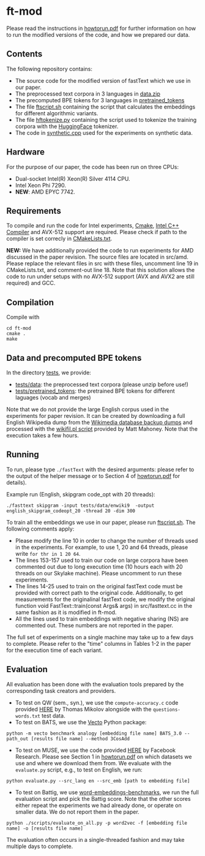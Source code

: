 # ft-mod

Please read the instructions in [howtorun.pdf](https://github.com/FT-Submit/ft-mod/blob/main/howtorun.pdf) for further information on how to run the modified versions of the code, and how we prepared our data.

## Contents

The following repository contains:

- The source code for the modified version of fastText which we use in our paper.
- The preprocessed text corpora in 3 languages in [data.zip](https://github.com/FT-Submit/ft-mod/blob/main/tests/data/data.zip)
- The precomputed BPE tokens for 3 languages in [pretrained_tokens](https://github.com/FT-Submit/ft-mod/tree/main/tests/pretrained_tokens)
- The file [ftscript.sh](https://github.com/FT-Submit/ft-mod/blob/main/ftscript.sh) containing the script that calculates the embeddings for different algorithmic variants.
- The file [hftokenize.py](https://github.com/FT-Submit/ft-mod/blob/main/hftokenize.py) containing the script used to tokenize the training corpora with the [HuggingFace](https://github.com/huggingface/tokenizers) tokenizer.
- The code in [synthetic.cpp](https://github.com/FT-Submit/ft-mod/blob/main/synthetic.cpp) used for the experiments on synthetic data.

## Hardware

For the purpose of our paper, the code has been run on three CPUs:

- Dual-socket Intel(R) Xeon(R) Silver 4114 CPU.
- Intel Xeon Phi 7290.
- **NEW**: AMD EPYC 7742.

## Requirements

To compile and run the code for Intel experiments, [Cmake](https://cmake.org/), [Intel C++ Compiler](https://software.intel.com/content/dam/develop/external/us/en/documents/iss-icc-download-install-cmdline-780679.pdf) and AVX-512 support are required. Please check if path to the compiler is set correcly in [CMakeLists.txt](https://github.com/FT-Submit/ft-mod/blob/main/CMakeLists.txt).

**NEW:** We have additionally provided the code to run experiments for AMD discussed in the paper revision. The source files are located in src/amd. Please replace the relevant files in src with these files, uncomment line 19 in CMakeLists.txt, and comment-out line 18. Note that this solution allows the code to run under setups with no AVX-512 support (AVX and AVX2 are still required) and GCC.

## Compilation

Compile with

```
cd ft-mod
cmake .
make
```

## Data and precomputed BPE tokens

In the directory [tests](https://github.com/FT-Submit/ft-mod/tree/main/tests), we provide:

- [tests/data](https://github.com/FT-Submit/ft-mod/tree/main/tests/data): the preprocessed text corpora (please unzip before use!)
- [tests/pretrained_tokens](https://github.com/FT-Submit/ft-mod/tree/main/tests/pretrained_tokens): the pretrained BPE tokens for different laguages (vocab and merges)

Note that we do not provide the large English corpus used in the experiments for paper revision. It can be created by downloading a full English Wikipedia dump from the [Wikimedia database backup dumps](https://dumps.wikimedia.org/backup-index.html) and processed with the [wikifil.pl script](http://mattmahoney.net/dc/textdata#appendixa) provided by Matt Mahoney. Note that the execution takes a few hours.

## Running

To run, please type `./fastText` with the desired arguments: please refer to the output of the helper message or to Section 4 of [howtorun.pdf](https://github.com/FT-Submit/ft-mod/blob/main/howtorun.pdf) for details).

Example run (English, skipgram code_opt with 20 threads):
```
./fasttext skipgram -input tests/data/enwiki9  -output english_skipgram_codeopt_20 -thread 20 -dim 300
```

To train all the embeddings we use in our paper, please run [ftscript.sh](https://github.com/FT-Submit/ft-mod/blob/main/ftscript.sh). The following comments apply:

- Please modify the line 10 in order to change the number of threads used in the experiments. For example, to use 1, 20 and 64 threads, please write `for thr in 1 20 64`.
- The lines 153-157 used to train our code on large corpora have been commented out due to long execution time (10 hours each with 20 threads on our Skylake machine). Please uncomment to run these experiments.
- The lines 14-25 used to train on the original fastText code must be provided with correct path to the original code. Additionally, to get measurements for the originalinal fastText code, we modify the original function void FastText::train(const Args& args) in src/fasttext.cc in the same fashion as it is modified in ft-mod.
- All the lines used to train embeddings with negative sharing (NS) are commented out. These numbers are not reported in the paper.

The full set of experiments on a single machine may take up to a few days to complete. Please refer to the "time" columns in Tables 1-2 in the paper for the execution time of each variant.

## Evaluation

All evaluation has been done with the evaluation tools prepared by the corresponding task creators and providers.

- To test on QW (sem., syn.), we use the `compute-accuracy.c` code provided [HERE](https://github.com/svn2github/word2vec) by Thomas Mikolov alongside with the `questions-words.txt` test data.
- To test on BATS, we use the [Vecto](https://pypi.org/project/vecto/) Python package:    

```
python -m vecto benchmark analogy [embedding file name] BATS_3.0 --path_out [results file name] --method 3CosAdd
```

- To test on MUSE, we use the code provided [HERE](https://github.com/facebookresearch/MUSE) by Facebook Research. Please see Section 1 in [howtorun.pdf](https://github.com/FT-Submit/ft-mod/blob/main/howtorun.pdf) on which datasets we use and where we download them from. We evaluate with the `evaluate.py` script, e.g., to test on English, we run:    

```
python evaluate.py --src_lang en --src_emb [path to embedding file]
```


- To test on Battig, we use [word-embeddings-benchmarks](https://github.com/kudkudak/word-embeddings-benchmarks), we run the full evaluation script and pick the Battig score. Note that the other scores either repeat the experiments we had already done, or operate on smaller data. We do not report them in the paper.    

```
python ./scripts/evaluate_on_all.py -p word2vec -f [embedding file name] -o [results file name]
```

The evaluation often occurs in a single-threaded fashion and may take multiple days to complete.
